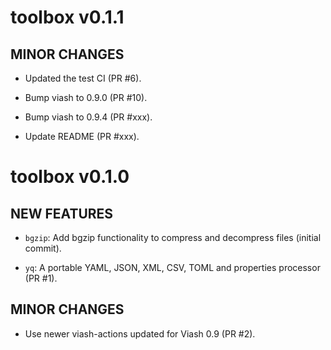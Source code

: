# toolbox v0.1.1

## MINOR CHANGES

* Updated the test CI (PR #6).

* Bump viash to 0.9.0 (PR #10).

* Bump viash to 0.9.4 (PR #xxx).

* Update README (PR #xxx).

# toolbox v0.1.0

## NEW FEATURES

* `bgzip`: Add bgzip functionality to compress and decompress files (initial commit).

* `yq`: A portable YAML, JSON, XML, CSV, TOML and properties processor (PR #1).

## MINOR CHANGES

* Use newer viash-actions updated for Viash 0.9 (PR #2).

